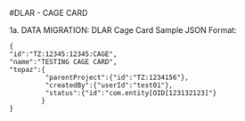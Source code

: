 #DLAR - CAGE CARD

1a. DATA MIGRATION: DLAR Cage Card Sample JSON Format:
 ```
{
 "id":"TZ:12345:12345:CAGE",
 "name":"TESTING CAGE CARD",
 "topaz":{
 		  "parentProject":{"id":"TZ:1234156"},
 		  "createdBy":{"userId":"test01"},
 		  "status":{"id":"com.entity[OID[123132123]"}
 		 }
 }

 ```